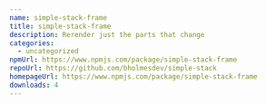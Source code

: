 ```yaml
---
name: simple-stack-frame
title: simple-stack-frame
description: Rerender just the parts that change
categories:
  - uncategorized
npmUrl: https://www.npmjs.com/package/simple-stack-frame
repoUrl: https://github.com/bholmesdev/simple-stack
homepageUrl: https://www.npmjs.com/package/simple-stack-frame
downloads: 4
---
```

